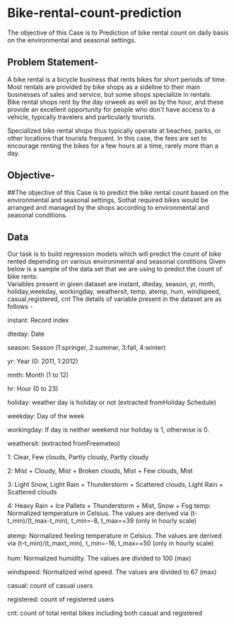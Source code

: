# Bike-rental-count-prediction
The objective of this Case is to Prediction of bike rental count on daily basis on the environmental and seasonal settings. 

## Problem Statement-
A bike rental is a bicycle business that rents bikes for short periods of time. <br>
Most rentals are provided by bike shops as a sideline to their main businesses of sales and
service, but some shops specialize in rentals. <br>
Bike rental shops rent by the day orweek as well as by the hour, and these provide an excellent opportunity for people
who don't have access to a vehicle, typically travelers and particularly tourists.<br>

Specialized bike rental shops thus typically operate at beaches, parks, or other
locations that tourists frequent. In this case, the fees are set to encourage renting the
bikes for a few hours at a time, rarely more than a day. <br>
## Objective- 
##The objective of this Case is to predict the bike rental count based on the environmental and seasonal settings, Sothat required bikes would be arranged and managed by the shops according to environmental and seasonal conditions.<br>


## Data
Our task is to build regression models which will predict the count of bike rented depending on various environmental and seasonal conditions Given below is a
sample of the data set that we are using to predict the count of bike rents:<br>
Variables present in given dataset are instant, dteday, season, yr, mnth, holiday,weekday, workingday, weathersit, temp, atemp, hum, windspeed, casual,registered, cnt
The details of variable present in the dataset are as follows -<br>

instant: Record index

dteday: Date

season: Season (1:springer, 2:summer, 3:fall, 4:winter)

yr: Year (0: 2011, 1:2012)

mnth: Month (1 to 12)

hr: Hour (0 to 23)

holiday: weather day is holiday or not (extracted fromHoliday Schedule)

weekday: Day of the week

workingday: If day is neither weekend nor holiday is 1, otherwise is 0.<br>

weathersit: (extracted fromFreemeteo)

1: Clear, Few clouds, Partly cloudy, Partly cloudy

2: Mist + Cloudy, Mist + Broken clouds, Mist + Few clouds, Mist

3: Light Snow, Light Rain + Thunderstorm + Scattered clouds, Light Rain +
Scattered clouds<br>

4: Heavy Rain + Ice Pallets + Thunderstorm + Mist, Snow + Fog
temp:<br>
Normalized temperature in Celsius. The values are derived via
(t-t_min)/(t_max-t_min),
t_min=-8, t_max=+39 (only in hourly scale)
<br>
<br>atemp: Normalized feeling temperature in Celsius. The values are derived via
(t-t_min)/(t_maxt_min),
t_min=-16, t_max=+50 (only in hourly scale)
<br>
<br>
hum: Normalized humidity. The values are divided to 100 (max)

windspeed: Normalized wind speed. The values are divided to 67 (max)

casual: count of casual users

registered: count of registered users

cnt: count of total rental bikes including both casual and registered


